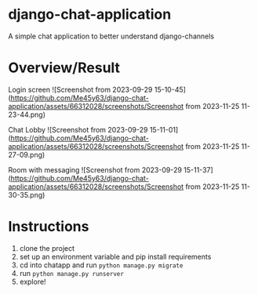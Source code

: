# django-chat-application
A simple chat application to better understand django-channels


# Overview/Result
Login screen
![Screenshot from 2023-09-29 15-10-45](https://github.com/Me45y63/django-chat-application/assets/66312028/screenshots/Screenshot from 2023-11-25 11-23-44.png)

Chat Lobby
![Screenshot from 2023-09-29 15-11-01](https://github.com/Me45y63/django-chat-application/assets/66312028/screenshots/Screenshot from 2023-11-25 11-27-09.png)

Room with messaging
![Screenshot from 2023-09-29 15-11-37](https://github.com/Me45y63/django-chat-application/assets/66312028/screenshots/Screenshot from 2023-11-25 11-30-35.png)

# Instructions
1. clone the project
2. set up an environment variable and pip install requirements
3. cd into chatapp and run ```python manage.py migrate```
4. run ```python manage.py runserver```
5. explore!


